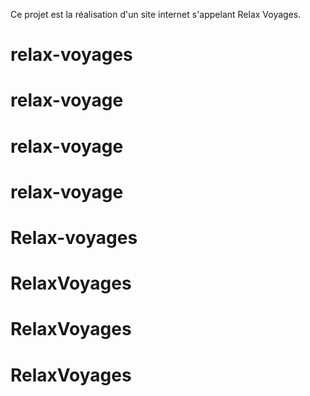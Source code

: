 Ce projet est la réalisation d'un site internet s'appelant Relax Voyages.
# relax-voyages
# relax-voyage
# relax-voyage
# relax-voyage
# Relax-voyages
# RelaxVoyages
# RelaxVoyages
# RelaxVoyages
